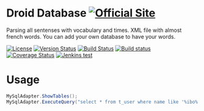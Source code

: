 # Droid Database [![Official Site](https://img.shields.io/badge/site-servodroid.com-orange.svg)](http://servodroid.com)

Parsing all sentenses with vocabulary and times. XML file with almost french words. You can add your own database to have your words.

 [![License](https://img.shields.io/github/license/brandondahler/Data.HashFunction.svg)](https://raw.githubusercontent.com/ThibaultMontaufray/Tools4Libraries/master/License) [![Version Status](https://img.shields.io/nuget/v/Droid.Database.svg)](https://www.nuget.org/packages/Droid.Database/)    [![Build Status](https://travis-ci.org/ThibaultMontaufray/Droid-Database.svg?branch=master)](https://travis-ci.org/ThibaultMontaufray/Droid-Database)  [![Build status](https://ci.appveyor.com/api/projects/status/7b79fo326cqcy2ww?svg=true)](https://ci.appveyor.com/project/ThibaultMontaufray/Droid-database)  [![Coverage Status](https://coveralls.io/repos/github/ThibaultMontaufray/Droid-Database/badge.svg?branch=master)](https://coveralls.io/github/ThibaultMontaufray/Droid-Database?branch=master)  [![Jenkins test](https://img.shields.io/jenkins/t/http/18.223.66.119:8080/JobMouette.svg)](http://18.223.66.119:8080/job/JobMouette/) 

# Usage

```csharp
MySqlAdapter.ShowTables();
MySqlAdapter.ExecuteQuery("select * from t_user where name like '%ibo%' group by familly_name");
```
